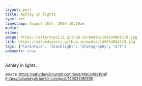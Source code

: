 ```yaml
---
layout: post
title: Ashley in lights
type: art
timestamp: August 16th, 2016 10:20am
audio: 
video: 
image: https://saturdayxiii.github.io/media/149034981519.jpg
link: https://saturdayxiii.github.io/media/149034981519.jpg
tags: ["tarantula", "blacklight", "photography", "art"]
comments: true
---
```

Ashley in lights.
 
  
<small>source: [https://saturdayxiii.tumblr.com/post/149034981519](https://saturdayxiii.tumblr.com/post/149034981519)</small>